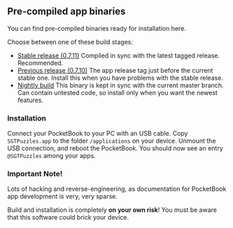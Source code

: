 ## Pre-compiled app binaries

You can find pre-compiled binaries ready for installation here.

Choose between one of these build stages:

* [Stable release (0.7.11)](https://github.com/SteffenBauer/PocketPuzzles/blob/master/release/stable/SGTPuzzles.app) Compiled in sync with the latest tagged release. Recommended.
* [Previous release (0.7.10)](https://github.com/SteffenBauer/PocketPuzzles/blob/master/release/previous/SGTPuzzles.app) The app release tag just before the current stable one. Install this when you have problems with the stable release.
* [Nightly build](https://github.com/SteffenBauer/PocketPuzzles/blob/master/release/nightly/SGTPuzzles.app) This binary is kept in sync with the current master branch. Can contain untested code, so install only when you want the newest features.

### Installation

Connect your PocketBook to your PC with an USB cable. Copy `SGTPuzzles.app` to the folder `/applications` on your device. Unmount the USB connection, and reboot the PocketBook. You should now see an entry `@SGTPuzzles` among your apps.

### Important Note!

Lots of hacking and reverse-engineering, as documentation for PocketBook app development is very, very sparse.

Build and installation is completely **on your own risk**! You must be aware that this software could brick your device.

